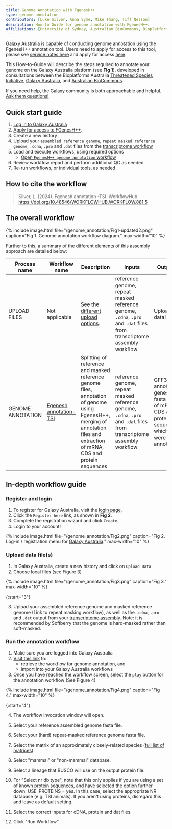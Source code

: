 ```yaml
---
title: Genome Annotation with FgenesH++
type: genome-annotation
contributors: [Luke Silver, Anna Syme, Mike Thang, Tiff Nelson]
description: How-to Guide for genome annotation with FgenesH++.
affiliations: [University of Sydney, Australian BioCommons, Bioplatforms Australia, Galaxy Australia, Threatened Species Initiative]
---
```


[Galaxy Australia](https://usegalaxy.org.au/) is capable of conducting genome annotation using the FgenesH++ annotation tool. Users need to apply for access to this tool, please see [service notes here](https://www.biocommons.org.au/fgenesh-plus-plus) and apply for access [here](https://site.usegalaxy.org.au/request/access/fgenesh).

This How-to-Guide will describe the steps required to annotate your genome on the Galaxy Australia platform (see **Fig 1**), developed in consultations between the Bioplatforms Australia [Threatened Species Initiative](https://threatenedspeciesinitiative.com/), [Galaxy Australia](https://usegalaxy.org.au/), and [Australian BioCommons](https://www.biocommons.org.au/).

If you need help, the Galaxy community is both approachable and helpful. [Ask them questions!](https://help.galaxyproject.org/)


## Quick start guide

1. [Log in to Galaxy Australia](#register-and-login)
2. [Apply for access to FGenesH++](https://site.usegalaxy.org.au/request/access/fgenesh).
3. Create a new history
4. Upload your `assembled reference genome`, `repeat masked reference genome`, `.cdna`, `.pro` and `.dat` files from the [transcriptome workflow](Transcriptome)
5. Load and execute workflows, using required options
   - [Open `FgenesH++ genome annotation` workflow](https://usegalaxy.org.au/workflows/trs_import?trs_server=workflowhub.eu&run_form=true&trs_id=881)
6. Review workflow report and perform additional QC as needed
7. Re-run workflows, or individual tools, as needed


## How to cite the workflow

> Silver, L. (2024). Fgenesh annotation -TSI. WorkflowHub. https://doi.org/10.48546/WORKFLOWHUB.WORKFLOW.881.5 


## The overall workflow

{% include image.html file="/genome_annotation/Fig1-updated2.png" caption="Fig 1. Genome annotation workflow diagram." max-width="10" %}

Further to this, a summary of the different elements of this assembly approach are detailed below:

| Process name     | Workflow name                             | Description                                                                          | Inputs                                                              | Outputs                                                                                                     |
| ---------------- | ----------------------------------------- | ------------------------------------------------------------------------------------ | ------------------------------------------------------------------- | ----------------------------------------------------------------------------------------------------------- |
| UPLOAD FILES     | Not applicable                            | See the [different upload options](#upload-data-files).                                     |  reference genome, repeat masked reference genome, `.cdna`, `.pro` and `.dat` files from transcriptome assembly workflow | Uploaded data!   |
| GENOME ANNOTATION  | [Fgenesh annotation-TSI](https://usegalaxy.org.au/workflows/trs_import?trs_server=workflowhub.eu&run_form=true&trs_id=881)                         | Splitting of reference and masked reference genome files, annotation of genome using FgenesH++, merging of annotation files and extraction of mRNA, CDS and protein sequences | reference genome, repeat masked reference genome, `.cdna`, `.pro` and `.dat` files from transcriptome assembly workflow  |   GFF3 of annotated genes, fasta file of mRNA, CDS and protein sequences which were annotated  | 


## In-depth workflow guide


### Register and login

1. To register for Galaxy Australia, visit the [login page](https://usegalaxy.org.au/login).
2. Click the ```Register here``` link, as shown in **Fig 2**.
3. Complete the registration wizard and click ```Create```.
4. Login to your account!

{% include image.html file="/genome_annotation/Fig2.png" caption="Fig 2. Log-in / registration menu for [Galaxy Australia](https://usegalaxy.org.au/)." max-width="10" %}


### Upload data file(s)

1. In Galaxy Australia, create a new history and click on ```Upload Data```
2. Choose local files (see Figure 3)

{% include image.html file="/genome_annotation/Fig3.png" caption="Fig 3." max-width="10" %}

{:start="3"}

3. Upload your assembled reference genome and masked reference genome (Link to repeat masking workflow), as well as the `.cdna`, `.pro` and `.dat` output from your [transcriptome assembly](Transcriptome). Note: it is recommended by Softberry that the genome is hard-masked rather than soft-masked. 


### Run the annotation workflow

1. Make sure you are logged into Galaxy Australia
2. [Visit this link](https://usegalaxy.org.au/workflows/trs_import?trs_server=workflowhub.eu&run_form=true&trs_id=881) to:
    - retrieve the workflow for genome annotation, and
    - import into your Galaxy Australia workflows
3. Once you have reached the workflow screen, select the ```play``` button for the annotation workflow (See Figure 4)

{% include image.html file="/genome_annotation/Fig4.png" caption="Fig 4." max-width="10" %}

{:start="4"}

4. The workflow invocation window will open.

5. Select your reference assembled genome fasta file.

6. Select your (hard) repeat-masked reference genome fasta file.

7. Select the matrix of an approximately closely-related species ([full list of matrices](http://www.softberry.com/berry.phtml?topic=org_list&group=programs&subgroup=gfind)).
8. Select "mammal" or "non-mammal" database.
9. Select a lineage that BUSCO will use on the output protein file.
10. For "Select nr db type", note that this only applies if you are using a set of known protein sequences, and have selected the option further down: USE_PROTEINS = yes. In this case, select the appropriate NR database (e.g. TSI animals). If you aren't using proteins, disregard this and leave as default setting.
11. Select the correct inputs for cDNA, protein and dat files. 
12. Click "Run Workflow".

